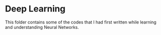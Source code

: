 # Deep Learning
This folder contains some of the codes that I had first written while learning and understanding Neural Networks. 

